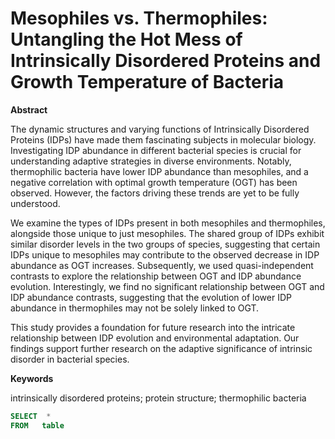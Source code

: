 # Mesophiles vs. Thermophiles: Untangling the Hot Mess of Intrinsically Disordered Proteins and Growth Temperature of Bacteria

**Abstract**

The dynamic structures and varying functions of Intrinsically Disordered Proteins (IDPs) have made them fascinating subjects in molecular biology. Investigating IDP abundance in different bacterial species is crucial for understanding adaptive strategies in diverse environments. Notably, thermophilic bacteria have lower IDP abundance than mesophiles, and a negative correlation with optimal growth temperature (OGT) has been observed. However, the factors driving these trends are yet to be fully understood.

We examine the types of IDPs present in both mesophiles and thermophiles, alongside those unique to just mesophiles. The shared group of IDPs exhibit similar disorder levels in the two groups of species, suggesting that certain IDPs unique to mesophiles may contribute to the observed decrease in IDP abundance as OGT increases. Subsequently, we used quasi-independent contrasts to explore the relationship between OGT and IDP abundance evolution. Interestingly, we find no significant relationship between OGT and IDP abundance contrasts, suggesting that the evolution of lower IDP abundance in thermophiles may not be solely linked to OGT.

This study provides a foundation for future research into the intricate relationship between IDP evolution and environmental adaptation. Our findings support further research on the adaptive significance of intrinsic disorder in bacterial species.


**Keywords**

intrinsically disordered proteins; protein structure; thermophilic bacteria

```SQL
SELECT  *
FROM   table
```
